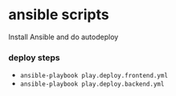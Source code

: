 # ansible scripts

  Install Ansible and do autodeploy

### deploy steps
  * `ansible-playbook play.deploy.frontend.yml`
  * `ansible-playbook play.deploy.backend.yml`
